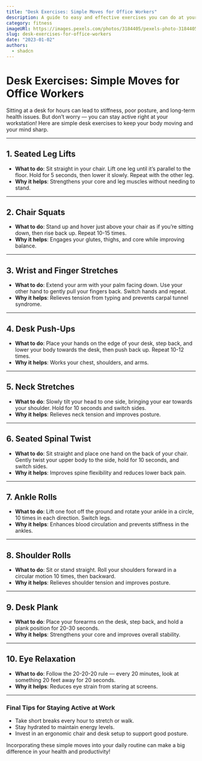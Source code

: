```yaml
---
title: "Desk Exercises: Simple Moves for Office Workers"
description: A guide to easy and effective exercises you can do at your desk to stay active and healthy during long work hours.
category: fitness
imageURl: https://images.pexels.com/photos/3184405/pexels-photo-3184405.jpeg?auto=compress&cs=tinysrgb&w=1260&h=750&dpr=1
slug: desk-exercises-for-office-workers
date: "2023-01-02"
authors:
  - shadcn
---
```


# Desk Exercises: Simple Moves for Office Workers

Sitting at a desk for hours can lead to stiffness, poor posture, and long-term health issues. But don’t worry — you can stay active right at your workstation! Here are simple desk exercises to keep your body moving and your mind sharp.

---

## 1. **Seated Leg Lifts**
- **What to do**: Sit straight in your chair. Lift one leg until it’s parallel to the floor. Hold for 5 seconds, then lower it slowly. Repeat with the other leg.
- **Why it helps**: Strengthens your core and leg muscles without needing to stand.

---

## 2. **Chair Squats**
- **What to do**: Stand up and hover just above your chair as if you’re sitting down, then rise back up. Repeat 10-15 times.
- **Why it helps**: Engages your glutes, thighs, and core while improving balance.

---

## 3. **Wrist and Finger Stretches**
- **What to do**: Extend your arm with your palm facing down. Use your other hand to gently pull your fingers back. Switch hands and repeat.
- **Why it helps**: Relieves tension from typing and prevents carpal tunnel syndrome.

---

## 4. **Desk Push-Ups**
- **What to do**: Place your hands on the edge of your desk, step back, and lower your body towards the desk, then push back up. Repeat 10-12 times.
- **Why it helps**: Works your chest, shoulders, and arms.

---

## 5. **Neck Stretches**
- **What to do**: Slowly tilt your head to one side, bringing your ear towards your shoulder. Hold for 10 seconds and switch sides.
- **Why it helps**: Relieves neck tension and improves posture.

---

## 6. **Seated Spinal Twist**
- **What to do**: Sit straight and place one hand on the back of your chair. Gently twist your upper body to the side, hold for 10 seconds, and switch sides.
- **Why it helps**: Improves spine flexibility and reduces lower back pain.

---

## 7. **Ankle Rolls**
- **What to do**: Lift one foot off the ground and rotate your ankle in a circle, 10 times in each direction. Switch legs.
- **Why it helps**: Enhances blood circulation and prevents stiffness in the ankles.

---

## 8. **Shoulder Rolls**
- **What to do**: Sit or stand straight. Roll your shoulders forward in a circular motion 10 times, then backward.
- **Why it helps**: Relieves shoulder tension and improves posture.

---

## 9. **Desk Plank**
- **What to do**: Place your forearms on the desk, step back, and hold a plank position for 20-30 seconds.
- **Why it helps**: Strengthens your core and improves overall stability.

---

## 10. **Eye Relaxation**
- **What to do**: Follow the 20-20-20 rule — every 20 minutes, look at something 20 feet away for 20 seconds.
- **Why it helps**: Reduces eye strain from staring at screens.

---

### Final Tips for Staying Active at Work
- Take short breaks every hour to stretch or walk.
- Stay hydrated to maintain energy levels.
- Invest in an ergonomic chair and desk setup to support good posture.

Incorporating these simple moves into your daily routine can make a big difference in your health and productivity!

